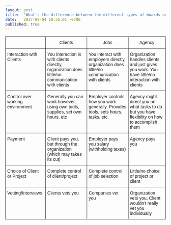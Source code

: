 ```yaml
---
layout: post
title:  "What's the difference between the different types of boards out there?"
date:   2017-09-04 10:35:01 -0700
published: true
---
```


<style type="text/css">
.tg  {border-collapse:collapse;border-spacing:0;}
.tg td{font-family:Arial, sans-serif;font-size:14px;padding:10px 5px;border-style:solid;border-width:1px;overflow:hidden;word-break:normal;}
.tg th{font-family:Arial, sans-serif;font-size:14px;font-weight:normal;padding:10px 5px;border-style:solid;border-width:1px;overflow:hidden;word-break:normal;}
.tg .tg-yw4l{vertical-align:top}
</style>
<table class="tg">
  <tr>
    <th class="tg-yw4l">&nbsp;</th>
    <th class="tg-yw4l">Clients</th>
    <th class="tg-yw4l">Jobs</th>
    <th class="tg-yw4l">Agency</th>
  </tr>
  <tr>
    <td class="tg-yw4l">Interaction with Clients</td>
    <td class="tg-yw4l">You interaction is with clients directly, organization does little/no communication with clients</td>
    <td class="tg-yw4l">You interact with employers directly, organization does little/no communication with clients</td>
    <td class="tg-yw4l">Organization handles clients and just gives you work. You have little/no interaction with clients</td>
  </tr>
  <tr>
    <td class="tg-yw4l">Control over working environment</td>
    <td class="tg-yw4l">Generally you can work however, using own tools, supplies, set own hours, etc</td>
    <td class="tg-yw4l">Employer controls how you work generally. Provides tools, sets hours, tasks, etc.</td>
    <td class="tg-yw4l">Agency might direct you on what tasks to do but you have flexibility on how to accomplish them</td>
  </tr>
  <tr>
    <td class="tg-yw4l">Payment</td>
    <td class="tg-yw4l">Client pays you, but through the organization (which may takes its cut)</td>
    <td class="tg-yw4l">Employer pays you salary (withholding taxes)</td>
    <td class="tg-yw4l">Agency pays you</td>
  </tr>
  <tr>
    <td class="tg-yw4l">Choice of Client or Project</td>
    <td class="tg-yw4l">Complete control of client/project</td>
    <td class="tg-yw4l">Complete control of job selection</td>
    <td class="tg-yw4l">Little/no choice of project or client</td>
  </tr>
  <tr>
    <td class="tg-yw4l">Vetting/Interviews</td>
    <td class="tg-yw4l">Clients vets you</td>
    <td class="tg-yw4l">Companies vet you</td>
    <td class="tg-yw4l">Organization vets you, Client wouldn’t really vet you individually</td>
  </tr>
</table>
